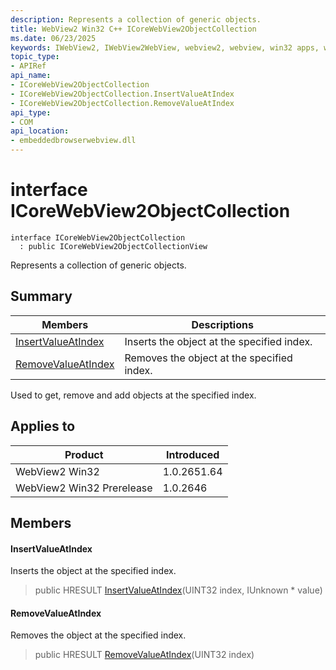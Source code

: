 ```yaml
---
description: Represents a collection of generic objects.
title: WebView2 Win32 C++ ICoreWebView2ObjectCollection
ms.date: 06/23/2025
keywords: IWebView2, IWebView2WebView, webview2, webview, win32 apps, win32, edge, ICoreWebView2, ICoreWebView2Controller, browser control, edge html, ICoreWebView2ObjectCollection
topic_type: 
- APIRef
api_name:
- ICoreWebView2ObjectCollection
- ICoreWebView2ObjectCollection.InsertValueAtIndex
- ICoreWebView2ObjectCollection.RemoveValueAtIndex
api_type:
- COM
api_location:
- embeddedbrowserwebview.dll
---
```


# interface ICoreWebView2ObjectCollection

```
interface ICoreWebView2ObjectCollection
  : public ICoreWebView2ObjectCollectionView
```

Represents a collection of generic objects.

## Summary

 Members                        | Descriptions
--------------------------------|---------------------------------------------
[InsertValueAtIndex](#insertvalueatindex) | Inserts the object at the specified index.
[RemoveValueAtIndex](#removevalueatindex) | Removes the object at the specified index.

Used to get, remove and add objects at the specified index.

## Applies to

Product                         | Introduced
--------------------------------|---------------------------------------------
WebView2 Win32            |    1.0.2651.64
WebView2 Win32 Prerelease |    1.0.2646

## Members

#### InsertValueAtIndex

Inserts the object at the specified index.

> public HRESULT [InsertValueAtIndex](#insertvalueatindex)(UINT32 index, IUnknown * value)

#### RemoveValueAtIndex

Removes the object at the specified index.

> public HRESULT [RemoveValueAtIndex](#removevalueatindex)(UINT32 index)

